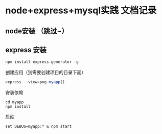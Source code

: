 # node+express+mysql实践 文档记录

## node安装 （跳过~）

## express 安装

```js
npm install express-generator -g
```

创建应用（到需要创建项目的目录下面）
```js
express --view=pug myapp()
```

安装依赖
```
cd myapp
npm install
```

启动
```
set DEBUG=myapp:* & npm start
```